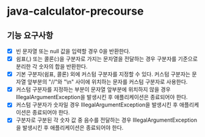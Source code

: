 # java-calculator-precourse

## 기능 요구사항

- [x] 빈 문자열 또는 null 값을 입력할 경우 0을 반환한다.
- [x] 쉼표(,) 또는 콜론(:)을 구분자로 가지는 문자열을 전달하는 경우 구분자를 기준으로 분리한 각 숫자의 합을 반환한다.
- [x] 기본 구분자(쉼표, 콜론) 외에 커스텀 구분자를 지정할 수 있다. 커스텀 구분자는 문자열 앞부분의 "//"와 "\n" 사이에 위치하는 문자를 커스텀 구분자로 사용한다.
- [x] 커스텀 구분자를 지정하는 부분이 문자열 앞부분에 위치하지 않을 경우 IllegalArgumentException을 발생시킨 후 애플리케이션은 종료되어야 한다.
- [x] 커스텀 구분자가 숫자일 경우 IllegalArgumentException을 발생시킨 후 애플리케이션은 종료되어야 한다.
- [x] 구분자로 구분된 각 숫자 값 중 음수를 전달하는 경우 IllegalArgumentException을 발생시킨 후 애플리케이션은 종료되어야 한다.